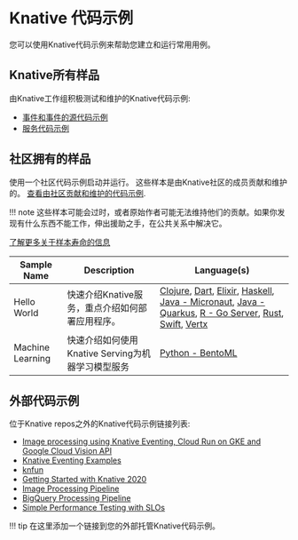 # Knative 代码示例

您可以使用Knative代码示例来帮助您建立和运行常用用例。

## Knative所有样品

由Knative工作组积极测试和维护的Knative代码示例:

- [事件和事件的源代码示例](eventing.md)
- [服务代码示例](serving.md)

## 社区拥有的样品

使用一个社区代码示例启动并运行。 
这些样本是由Knative社区的成员贡献和维护的。
[查看由社区贡献和维护的代码示例](https://github.com/knative/docs/tree/main/code-samples/community).

!!! note 
    这些样本可能会过时，或者原始作者可能无法维持他们的贡献。如果你发现有什么东西不能工作，伸出援助之手，在公共关系中解决它。

[了解更多关于样本寿命的信息](https://github.com/knative/docs/blob/main/contribute-to-docs/what-to-contribute/creating-code-samples.md#user-focused-content)

| Sample Name      | Description                                       | Language(s)                                                                                                                                                                                                                                                                                                                                                                                                          |
| ---------------- | ------------------------------------------------- | -------------------------------------------------------------------------------------------------------------------------------------------------------------------------------------------------------------------------------------------------------------------------------------------------------------------------------------------------------------------------------------------------------------------- |
| Hello World      | 快速介绍Knative服务，重点介绍如何部署应用程序。   | [Clojure](serving/helloworld-clojure/), [Dart](serving/helloworld-dart/), [Elixir](serving/helloworld-elixir/), [Haskell](serving/helloworld-haskell/), [Java - Micronaut](serving/helloworld-java-micronaut/), [Java - Quarkus](serving/helloworld-java-quarkus/), [R - Go Server](serving/helloworld-r/), [Rust](serving/helloworld-rust/), [Swift](serving/helloworld-swift/), [Vertx](serving/helloworld-vertx/) |
| Machine Learning | 快速介绍如何使用Knative Serving为机器学习模型服务 | [Python - BentoML](serving/machinelearning-python-bentoml)                                                                                                                                                                                                                                                                                                                                                           |

## 外部代码示例

位于Knative repos之外的Knative代码示例链接列表:

<!--LINK TITLES must match the title of the sample page they link to to avoid confusion and provide a consistent UX). If descriptions are required here, this should be converted to a table as above-->

- [Image processing using Knative Eventing, Cloud Run on GKE and Google Cloud Vision API](https://github.com/akashrv/knative-samples/blob/master/docs/image-processing.md)
- [Knative Eventing Examples](https://github.com/lionelvillard/knative-examples)
- [knfun](https://github.com/maximilien/knfun)
- [Getting Started with Knative 2020](https://salaboy.com/2020/02/20/getting-started-with-knative-2020/)
- [Image Processing Pipeline](https://github.com/meteatamel/knative-tutorial/blob/master/docs/image-processing-pipeline.md)
- [BigQuery Processing Pipeline](https://github.com/meteatamel/knative-tutorial/blob/master/docs/bigquery-processing-pipeline.md)
- [Simple Performance Testing with SLOs](/blog/articles/performance-test-with-slos/)

!!! tip
    在这里添加一个链接到您的外部托管Knative代码示例。
